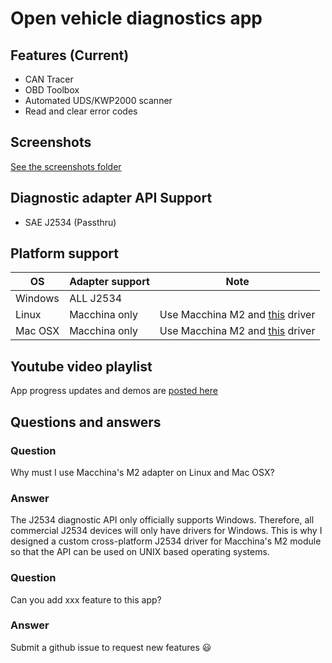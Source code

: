 # Open vehicle diagnostics app



## Features (Current)
* CAN Tracer
* OBD Toolbox
* Automated UDS/KWP2000 scanner
* Read and clear error codes

## Screenshots
[See the screenshots folder](screenshots/)

## Diagnostic adapter API Support
* SAE J2534 (Passthru)

## Platform support
| OS      | Adapter support | Note |
|---------|-----------------|------|
| Windows | ALL J2534       |      |
| Linux   | Macchina only   | Use Macchina M2 and [this](github.com/rnd-ash/MacchinaM2-J2534-Rust) driver |
| Mac OSX | Macchina only   | Use Macchina M2 and [this](github.com/rnd-ash/MacchinaM2-J2534-Rust) driver |

## Youtube video playlist
App progress updates and demos are [posted here](https://youtube.com/playlist?list=PLxrw-4Vt7xtty50LmMoLXN2iKiUknbMng)

## Questions and answers

### Question
Why must I use Macchina's M2 adapter on Linux and Mac OSX?

### Answer
The J2534 diagnostic API only officially supports Windows. Therefore, all commercial J2534 devices will only have drivers for Windows.
This is why I designed a custom cross-platform J2534 driver for Macchina's M2 module so that the API can be used on UNIX based operating systems.


### Question
Can you add xxx feature to this app?

### Answer
Submit a github issue to request new features 😃